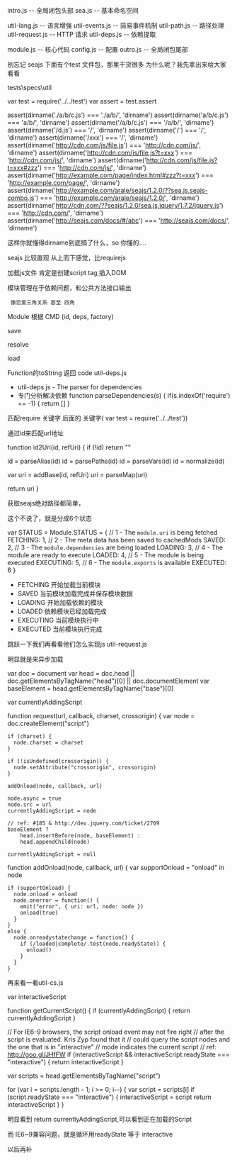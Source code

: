 intro.js             -- 全局闭包头部
sea.js               -- 基本命名空间

util-lang.js         -- 语言增强
util-events.js       -- 简易事件机制
util-path.js         -- 路径处理
util-request.js      -- HTTP 请求
util-deps.js         -- 依赖提取

module.js            -- 核心代码
config.js            -- 配置
outro.js             -- 全局闭包尾部


别忘记 seajs 下面有个test 文件包，那里干货很多
为什么呢？我先拿出来给大家看看


tests\specs\util



  var test = require('../../test')
  var assert = test.assert


  assert(dirname('./a/b/c.js') === './a/b/', 'dirname')
  assert(dirname('a/b/c.js') === 'a/b/', 'dirname')
  assert(dirname('/a/b/c.js') === '/a/b/', 'dirname')
  assert(dirname('/d.js') === '/', 'dirname')
  assert(dirname('/') === '/', 'dirname')
  assert(dirname('/xxx') === '/', 'dirname')
  assert(dirname('http://cdn.com/js/file.js') === 'http://cdn.com/js/', 'dirname')
  assert(dirname('http://cdn.com/js/file.js?t=xxx') === 'http://cdn.com/js/', 'dirname')
  assert(dirname('http://cdn.com/js/file.js?t=xxx#zzz') === 'http://cdn.com/js/', 'dirname')
  assert(dirname('http://example.com/page/index.html#zzz?t=xxx') === 'http://example.com/page/', 'dirname')
  assert(dirname('http://example.com/arale/seajs/1.2.0/??sea.js,seajs-combo.js') === 'http://example.com/arale/seajs/1.2.0/', 'dirname')
  assert(dirname('http://cdn.com/??seajs/1.2.0/sea.js,jquery/1.7.2/jquery.js') === 'http://cdn.com/', 'dirname')
  assert(dirname('http://seajs.com/docs/#/abc') === 'http://seajs.com/docs/', 'dirname')



这样你就懂得dirname到底搞了什么，so 你懂的....

seajs 比较直观 从上而下感觉，比requirejs

加载js文件
肯定是创建script tag,插入DOM


模块管理在于依赖问题，和公共方法接口输出

     像恋爱三角关系 甚至 四角



Module  根据 CMD (id, deps, factory)

  save

  resolve

  load
  


Function的toString 返回 code
util-deps.js
* util-deps.js - The parser for dependencies
* 专门分析解决依赖
function parseDependencies(s) {
  if(s.indexOf('require') == -1) {
    return []
  }

匹配require 关键字 后面的 关键字( var test = require('../../test'))


通过id来匹配url地址

function id2Uri(id, refUri) {
  if (!id) return ""

  id = parseAlias(id)
  id = parsePaths(id)
  id = parseVars(id)
  id = normalize(id)

  var uri = addBase(id, refUri)
  uri = parseMap(uri)

  return uri
}



获取seajs绝对路径都简单，

这个不说了，就是分成6个状态

var STATUS = Module.STATUS = {
  // 1 - The `module.uri` is being fetched
  FETCHING: 1,
  // 2 - The meta data has been saved to cachedMods
  SAVED: 2,
  // 3 - The `module.dependencies` are being loaded
  LOADING: 3,
  // 4 - The module are ready to execute
  LOADED: 4,
  // 5 - The module is being executed
  EXECUTING: 5,
  // 6 - The `module.exports` is available
  EXECUTED: 6
}

* FETCHING 开始加载当前模块
* SAVED 当前模块加载完成并保存模块数据
* LOADING 开始加载依赖的模块
* LOADED 依赖模块已经加载完成
* EXECUTING 当前模块执行中
* EXECUTED 当前模块执行完成


跳跃一下我们再看看他们怎么实现js 
util-request.js

明显就是来异步加载

  var doc = document
  var head = doc.head || doc.getElementsByTagName("head")[0] || doc.documentElement
  var baseElement = head.getElementsByTagName("base")[0]

  var currentlyAddingScript

  function request(url, callback, charset, crossorigin) {
    var node = doc.createElement("script")

    if (charset) {
      node.charset = charset
    }

    if (!isUndefined(crossorigin)) {
      node.setAttribute("crossorigin", crossorigin)
    }

    addOnload(node, callback, url)

    node.async = true
    node.src = url
    currentlyAddingScript = node

    // ref: #185 & http://dev.jquery.com/ticket/2709
    baseElement ?
        head.insertBefore(node, baseElement) :
        head.appendChild(node)

    currentlyAddingScript = null




  function addOnload(node, callback, url) {
    var supportOnload = "onload" in node

    if (supportOnload) {
      node.onload = onload
      node.onerror = function() {
        emit("error", { uri: url, node: node })
        onload(true)
      }
    }
    else {
      node.onreadystatechange = function() {
        if (/loaded|complete/.test(node.readyState)) {
          onload()
        }
      }
    }





再来看一看util-cs.js


var interactiveScript

function getCurrentScript() {
  if (currentlyAddingScript) {
    return currentlyAddingScript
  }

  // For IE6-9 browsers, the script onload event may not fire right
  // after the script is evaluated. Kris Zyp found that it
  // could query the script nodes and the one that is in "interactive"
  // mode indicates the current script
  // ref: http://goo.gl/JHfFW
  if (interactiveScript && interactiveScript.readyState === "interactive") {
    return interactiveScript
  }

  var scripts = head.getElementsByTagName("script")

  for (var i = scripts.length - 1; i >= 0; i--) {
    var script = scripts[i]
    if (script.readyState === "interactive") {
      interactiveScript = script
      return interactiveScript
    }
  }



明显看到 return currentlyAddingScript,可以看到正在加载的Script 


而 IE6~9兼容问题，就是循环用readyState 等于 interactive 


以后再补